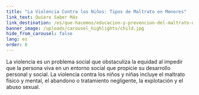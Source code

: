 ```yaml
---
title: "La Violencia Contra los Niños: Tipos de Maltrato en Menores"
link_text: Quiero Saber Más
link_destination: /es/que-hacemos/educacion-y-prevencion-del-maltrato-de-menores/
banner_image: /uploads/carousel_highlights/child.jpg
hide_from_carousel: false
lang: es
order: 6
---
```

La violencia es un problema social que obstaculiza la equidad al impedir que la persona viva en un entorno social que propicie su desarrollo personal y social. La violencia contra los niños y niñas incluye el maltrato físico y mental, el abandono o tratamiento negligente, la explotación y el abuso sexual.
